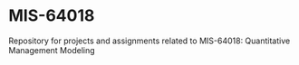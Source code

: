 # MIS-64018
Repository for projects and assignments related to MIS-64018: Quantitative Management Modeling
